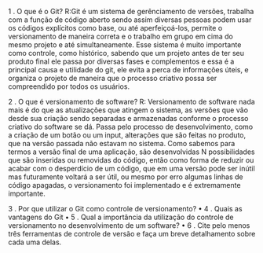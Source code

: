 1 . O que é o Git?
R:Git é um sistema de gerênciamento de versões, trabalha com a função de código aberto sendo assim diversas pessoas podem usar os códigos explícitos como base, ou até aperfeiçoá-los, permite o versionamento de maneira correta e o trabalho em grupo em cima do mesmo projeto e até simultaneamente. Esse sistema é muito importante como controle, como histórico, sabendo que um projeto antes de ter seu produto final ele passa por diversas fases e complementos e essa é a principal causa e utilidade do git, ele evita a perca de informações úteis, e organiza o projeto de maneira que o processo criativo possa ser compreendido por todos os usuários. 

2 . O que é versionamento de software?
R: Versionamento de software nada mais é do que as atualizações que atingem o sistema, as versões que vão desde sua criação sendo separadas e armazenadas conforme o processo criativo do software se dá. Passa pelo processo de desenvolvimento, como a criação de um botão ou um input, alterações que são feitas no produto, que na versão passada não estavam no sistema. Como sabemos para termos a versão final de uma aplicação, são desenvolvidas N possibilidades que são inseridas ou removidas do código, então como forma de reduzir ou acabar com o desperdício de um código, que em uma versão pode ser inútil mas futuramente voltará a ser útil, ou mesmo por erro algumas linhas de código apagadas, o versionamento foi implementado e é extremamente importante.

3 . Por que utilizar o Git como controle de versionamento?
•
4 . Quais as vantagens do Git
•
5 . Qual a importância da utilização do controle de versionamento no
desenvolvimento de um software?
•
6 . Cite pelo menos três ferramentas de controle de versão e faça um breve
detalhamento sobre cada uma delas.
